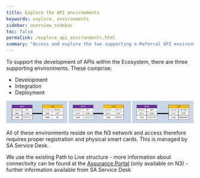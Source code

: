 ```yaml
---
title: Explore the API environments
keywords: explore, environments
sidebar: overview_sidebar
toc: false
permalink: /explore_api_environments.html
summary: "Access and explore the two supporting e-Referral API environments"
---
```


To support the development of APIs within the Ecosystem, there are three supporting environments. These comprise:

* Development
* Integration
* Deployment

![Environments](/images/explore/Environments.png)

All of these environments reside on the N3 network and access therefore requires proper registration and physical smart cards. This is managed by SA Service Desk.

We use the existing Path to Live structure - more information about connectivity can be found at the [Assurance Portal](http://www.assurancesupport.digital.nhs.uk/) (only available on N3) - further information available from SA Service Desk
